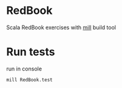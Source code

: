 # RedBook
Scala RedBook exercises with [mill](https://github.com/lihaoyi/mill) build tool

# Run tests
run in console
```bash
mill RedBook.test
```
